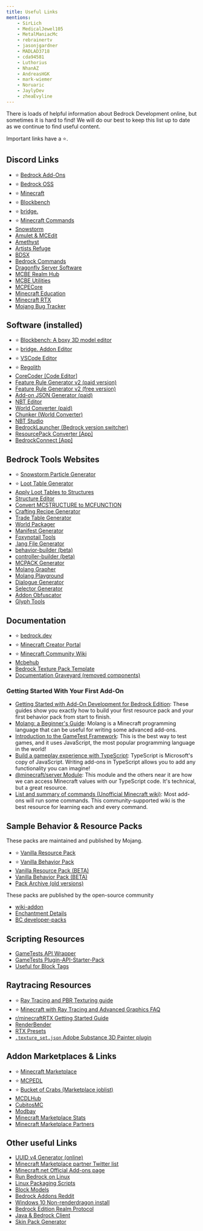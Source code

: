 ```yaml
---
title: Useful Links
mentions:
    - SirLich
    - MedicalJewel105
    - MetalManiacMc
    - rebrainertv
    - jasonjgardner
    - MADLAD3718
    - cda94581
    - Luthorius
    - NhanAZ
    - AndreasHGK
    - mark-wiemer
    - Noruaric
    - JaylyDev
    - zheaEvyline
---
```


There is loads of helpful information about Bedrock Development online, but sometimes it is hard to find! We will do our best to keep this list up to date as we continue to find useful content.

Important links have a ⭐.

## Discord Links

-   ⭐ [Bedrock Add-Ons](https://discord.gg/46JUdQb)
-   ⭐ [Bedrock OSS](https://discord.gg/XjV87YN)
-   ⭐ [Minecraft](https://discord.gg/minecraft)
-   ⭐ [Blockbench](http://discord.gg/fZQbxbg)
-   ⭐ [bridge.](https://discord.gg/NxKuWuA)
-   ⭐ [Minecraft Commands](https://discord.gg/QAFXFtZ)
-   [Snowstorm](https://discord.gg/W9d78Z8AvM)
-   [Amulet & MCEdit](https://discord.gg/dSnwqQf)
-   [Amethyst](https://discord.gg/Cxrj9UXnDB)
-   [Artists Refuge](https://discord.gg/aVXbPCdRr3)
-   [BDSX](https://discord.gg/8UhbaDwFMh)
-   [Bedrock Commands](https://discord.gg/vV29d6rJcj)
-   [Dragonfly Server Software](https://discord.gg/U4kFWHhTNR)
-   [MCBE Realm Hub](https://discord.gg/pCkYPvSGC8)
-   [MCBE Utilities](https://discord.gg/9S4aKh684W)
-   [MCPECore](https://discord.com/invite/N3e6exUQGs)
-   [Minecraft Education](https://discord.gg/7fSQBdx)
-   [Minecraft RTX](http://discord.gg/vNWc3Hh)
-   [Mojang Bug Tracker](https://discord.gg/rpCyfKV)

## Software (installed)

-   ⭐ [Blockbench: A boxy 3D model editor](https://blockbench.net/)
-   ⭐ [bridge. Addon Editor](https://bridge-core.github.io/)
-   ⭐ [VSCode Editor](https://code.visualstudio.com/)
-   ⭐ [Regolith](https://github.com/Bedrock-OSS/regolith)
-   [CoreCoder [Code Editor]](https://hanprog.itch.io/core-coder)
-   [Feature Rule Generator v2 (paid version)](https://machine-builder.itch.io/frg-v2)
-   [Feature Rule Generator v2 (free version)](https://drive.google.com/file/d/1rwQTtzgpWiqCS9ecO_j-qcxjdQvWSXgi/view)
-   [Add-on JSON Generator (paid)](https://kaifireborn.itch.io/add-on-json-generator)
-   [NBT Editor](https://www.universalminecrafteditor.com/)
-   [World Converter (paid)](https://www.universalminecraftconverter.com/download)
-   [Chunker (World Converter)](https://chunker.app/)
-   [NBT Studio](https://github.com/tryashtar/nbt-studio)
-   [BedrockLauncher (Bedrock version switcher)](https://bedrocklauncher.github.io/)
-   [ResourcePack Converter [App]](https://converter.bedrockhub.io)
-   [BedrockConnect [App]](https://bedrockconnect.bedrockhub.io)

## Bedrock Tools Websites

-   ⭐ [Snowstorm Particle Generator](https://jannisx11.github.io/snowstorm/)
-   ⭐ [Loot Table Generator](https://bedrock-oss.github.io/bedrock-loot-gen/)
-   [Apply Loot Tables to Structures](https://mcbe-essentials.github.io/structure-editor/loot-tabler)
-   [Structure Editor](https://mcbe-essentials.github.io/structure-editor/)
-   [Convert MCSTRUCTURE to MCFUNCTION](https://mcbe-essentials.github.io/structure-to-function/)
-   [Crafting Recipe Generator](https://crafting.thedestruc7i0n.ca/)
-   [Trade Table Generator](https://mcbe-essentials.github.io/trade-table-editor/)
-   [World Packager](https://mcbe-essentials.github.io/world-packager/)
-   [Manifest Generator](https://bedrock-manifest.web.app/)
-   [Foxynotail Tools](https://www.foxynotail.com/tools/)
-   [.lang File Generator](https://solveddev.github.io/AnyLanguage/)
-   [behavior-builder (beta)](https://stirante.com/behavior/index)
-   [controller-builder (beta)](https://stirante.com/controller/index)
-   [MCPACK Generator](https://mcbe-essentials.github.io/instant-pack/)
-   [Molang Grapher](https://jannisx11.github.io/molang-grapher/)
-   [Molang Playground](https://bridge-core.github.io/molang-playground/)
-   [Dialogue Generator](https://mcbe-essentials.github.io/dialogue-editor/)
-   [Selector Generator](https://mcbe-essentials.github.io/selector-generator/)
-   [Addon Obfuscator](https://tools.pixelpoly.co/obfuscator)
-   [Glyph Tools](https://nhanaz.github.io/glyph/)

## Documentation

-   ⭐ [bedrock.dev](https://bedrock.dev/)
-   ⭐ [Minecraft Creator Portal](https://docs.microsoft.com/en-us/minecraft/creator/)
-   ⭐ [Minecraft Community Wiki](https://minecraft.wiki)
-   [Mcbehub](https://mcbehub.com/category/realmdocs)
-   [Bedrock Texture Pack Template](https://github.com/Brennian/BedrockTexturesTemplate)
-   [Documentation Graveyard (removed components)](https://gist.github.com/destruc7i0n/ea1a6a7f97f0986d9326c58246f96fa3)

### Getting Started With Your First Add-On

- [Getting Started with Add-On Development for Bedrock Edition](https://learn.microsoft.com/en-us/minecraft/creator/documents/gettingstarted): These guides show you exactly how to build your first resource pack and your first behavior pack from start to finish.
- [Molang: a Beginner's Guide](https://learn.microsoft.com/en-us/minecraft/creator/documents/molangbeginnersguide): Molang is a Minecraft programming language that can be useful for writing some advanced add-ons.
- [Introduction to the GameTest Framework](https://learn.microsoft.com/en-us/minecraft/creator/documents/gametestgettingstarted): This is the best way to test games, and it uses JavaScript, the most popular programming language in the world!
- [Build a gameplay experience with TypeScript](https://learn.microsoft.com/en-us/minecraft/creator/documents/scriptinggettingstarted): TypeScript is Microsoft's copy of JavaScript. Writing add-ons in TypeScript allows you to add any functionality you can imagine!
- [@minecraft/server Module](https://learn.microsoft.com/en-us/minecraft/creator/scriptapi/mojang-minecraft/mojang-minecraft): This module and the others near it are how we can access Minecraft values with our TypeScript code. It's technical, but a great resource.
- [List and summary of commands (Unofficial Minecraft wiki)](https://minecraft.wiki/w/Commands#List_and_summary_of_commands): Most add-ons will run some commands. This community-supported wiki is the best resource for learning each and every command.

## Sample Behavior & Resource Packs

These packs are maintained and published by Mojang.

-   ⭐ [Vanilla Resource Pack](https://aka.ms/resourcepacktemplate)
-   ⭐ [Vanilla Behavior Pack](https://aka.ms/behaviorpacktemplate)
-   [Vanilla Resource Pack (BETA)](https://aka.ms/MinecraftBetaResources)
-   [Vanilla Behavior Pack (BETA)](https://aka.ms/MinecraftBetaBehaviors)
-   [Pack Archive (old versions)](https://bedrock.dev/packs)

These packs are published by the open-source community

-   [wiki-addon](https://github.com/Bedrock-OSS/wiki-addon)
-   [Enchantment Details](https://github.com/supercam19/EnchantmentDetails)
-   [BC developer-packs](https://github.com/BedrockCommands/developer-packs)

## Scripting Resources

-   [GameTests API Wrapper](https://github.com/notbeer/Framework-Wrapper)
-   [GameTests Plugin-API-Starter-Pack](https://github.com/MajestikButter/Plugin-API-Starter-Pack)
-   [Useful for Block Tags](https://mcpedl.com/debug-stick/)

## Raytracing Resources
-  ⭐ [Ray Tracing and PBR Texturing guide](https://docs.microsoft.com/en-us/minecraft/creator/documents/rtxgettingstarted)
-  ⭐ [Minecraft with Ray Tracing and Advanced Graphics FAQ](https://help.minecraft.net/hc/en-us/articles/4408865164173-Minecraft-with-Ray-Tracing-and-Advanced-Graphics-FAQ)
- [r/minecraftRTX Getting Started Guide](https://www.reddit.com/r/minecraftRTX/comments/iq3lkl/getting_startedhelpful_guidesresource_packs/)
- [RenderBender](https://github.com/SpeedyCodes/RenderBender)
- [RTX Presets](https://discord.com/channels/691547840463241267/919021996271108108)
- [`.texture_set.json` Adobe Substance 3D Painter plugin](https://github.com/jasonjgardner/painter-plugin-texture-set-json)

## Addon Marketplaces & Links

-   ⭐ [Minecraft Marketplace](https://www.minecraft.net/en-us/catalog)
-   ⭐ [MCPEDL](http://mcpedl.com/?cookie_check=1)
-   ⭐ [Bucket of Crabs (Marketplace joblist)](https://www.bucketofcrabs.net/)
-   [MCDLHub](https://mcdlhub.com/)
-   [CubitosMC](https://www.cubitosmc.com/)
-   [Modbay](https://modbay.org/)
-   [Minecraft Marketplace Stats](https://mcmarketstats.miste.fr/globalStats/)
-   [Minecraft Marketplace Partners](https://www.playthismap.com/partners)

## Other useful Links

-   [UUID v4 Generator (online)](https://www.uuidgenerator.net/version4)
-   [Minecraft Marketplace partner Twitter list](https://twitter.com/i/lists/1191945551853629442?s=09)
-   [Minecraft.net Official Add-ons page](https://www.minecraft.net/en-us/addons)
-   [Run Bedrock on Linux](https://github.com/Element-0/ElementZero)
-   [Linux Packaging Scripts](https://github.com/ChristopherHX/linux-packaging-scripts)
-   [Block Models](https://blockmodels.com/)
-   [Bedrock Addons Reddit](https://www.reddit.com/r/BedrockAddons/)
-   [Windows 10 Non-renderdragon install](https://support.playhive.com/windows-10-installing-non-renderdragon-clients/)
-   [Bedrock Edition Realm Protocol](https://github.com/NobUwU/BeRP)
-   [Java & Bedrock Client](https://github.com/kennyvv/Alex)
-   [Skin Pack Generator](https://github.com/MedicalJewel105/bedrock-skin-pack-generator)

